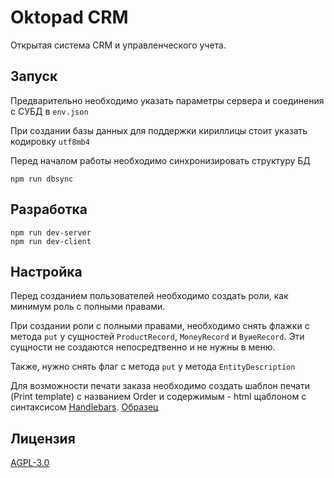 # Oktopad CRM

Открытая система CRM и управленческого учета.

## Запуск

Предварительно необходимо указать параметры сервера
 и соединения с СУБД в `env.json`

При создании базы данных для поддержки кириллицы стоит указать
кодировку `utf8mb4`

Перед началом работы необходимо синхронизировать структуру БД
````
npm run dbsync
````

## Разработка
````
npm run dev-server
npm run dev-client
````

## Настройка
Перед созданием пользователей необходимо создать роли, как минимум
роль с полными правами.

При создании роли с полными правами, необходимо снять флажки с метода
`put` у сущностей `ProductRecord`, `MoneyRecord` и `ВуиеRecord`. 
Эти сущности не создаются непосредтвенно и не нужны в меню.

Также, нужно снять флаг с метода `put` у метода `EntityDescription`
 
Для возможности печати заказа необходимо создать шаблон печати (Print template)
с названием Order и содержимым - html щаблоном с синтаксисом 
[Handlebars](https://handlebarsjs.com/). [Образец](https://raw.githubusercontent.com/romannep/assistant/master/order.html)

## Лицензия
[AGPL-3.0](https://github.com/romannep/assistant/blob/master/LICENSE)
